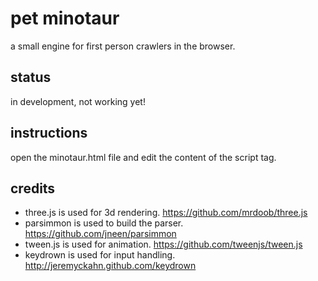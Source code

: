 # pet minotaur

a small engine for first person crawlers in the browser.

## status

in development, not working yet!

## instructions

open the minotaur.html file and edit the content of the script tag. 

## credits

- three.js is used for 3d rendering. https://github.com/mrdoob/three.js
- parsimmon is used to build the parser. https://github.com/jneen/parsimmon
- tween.js is used for animation. https://github.com/tweenjs/tween.js
- keydrown is used for input handling. http://jeremyckahn.github.com/keydrown 
